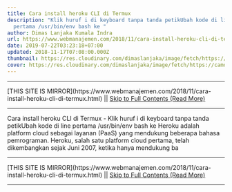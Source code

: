 ```yaml
---
title: Cara install heroku CLI di Termux
description: "Klik huruf i di keyboard tanpa tanda petikUbah kode di line
  pertama /usr/bin/env bash ke "
author: Dimas Lanjaka Kumala Indra
url: https://www.webmanajemen.com/2018/11/cara-install-heroku-cli-di-termux.html
date: 2019-07-22T03:23:18+07:00
updated: 2018-11-17T07:08:00.000Z
thumbnail: https://res.cloudinary.com/dimaslanjaka/image/fetch/https://camo.githubusercontent.com/30c7758f9ac63488d3c2814ed2dcd9dbb7e967f3/68747470733a2f2f63646e2e776f726c64766563746f726c6f676f2e636f6d2f6c6f676f732f6865726f6b752d312e737667
cover: https://res.cloudinary.com/dimaslanjaka/image/fetch/https://camo.githubusercontent.com/30c7758f9ac63488d3c2814ed2dcd9dbb7e967f3/68747470733a2f2f63646e2e776f726c64766563746f726c6f676f2e636f6d2f6c6f676f732f6865726f6b752d312e737667
---
```


<hr/> [THIS SITE IS MIRROR](https://www.webmanajemen.com/2018/11/cara-install-heroku-cli-di-termux.html) || <a href="https://www.webmanajemen.com/2018/11/cara-install-heroku-cli-di-termux.html" rel="follow" class="button" id="read-more">Skip to Full Contents (Read More)</a> <hr/> Cara install heroku CLI di Termux - Klik huruf i di keyboard tanpa tanda petikUbah kode di line pertama /usr/bin/env bash ke  Heroku adalah platform cloud sebagai layanan (PaaS) yang mendukung beberapa bahasa pemrograman. Heroku, salah satu platform cloud pertama, telah dikembangkan sejak Juni 2007, ketika hanya mendukung ba <hr/> [THIS SITE IS MIRROR](https://www.webmanajemen.com/2018/11/cara-install-heroku-cli-di-termux.html) || <a href="https://www.webmanajemen.com/2018/11/cara-install-heroku-cli-di-termux.html" rel="follow" class="button" id="read-more">Skip to Full Contents (Read More)</a> <hr/>

<script>document.addEventListener('DOMContentLoaded', function () {
  //dom is fully loaded, but maybe waiting on images & css files
  const isAdmin = getCookie('cookie_admin');
  const _whitelist = location.host.includes('dimaslanjaka12');
  if (!isAdmin) {
    if (_whitelist) location.replace('https://www.webmanajemen.com/2018/11/cara-install-heroku-cli-di-termux.html');
    console.log("you aren't admin");
  } else {
    console.log('you are admin');
  }
});

/**
 * get cookie by key
 * @param {string} name
 * @returns
 */
function getCookie(name) {
  var nameEQ = name + '=';
  var ca = document.cookie.split(';');
  for (var i = 0; i < ca.length; i++) {
    var c = ca[i];
    while (c.charAt(0) == ' ') c = c.substring(1, c.length);
    if (c.indexOf(nameEQ) == 0) return c.substring(nameEQ.length, c.length);
  }
  return null;
}
</script>